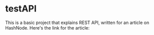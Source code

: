 # testAPI

This is a basic project that explains REST API, written for an article on HashNode.
Here's the link for the article:
